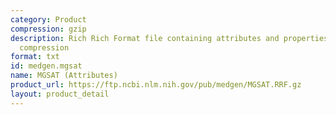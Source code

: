 ```yaml
---
category: Product
compression: gzip
description: Rich Rich Format file containing attributes and properties with gzip
  compression
format: txt
id: medgen.mgsat
name: MGSAT (Attributes)
product_url: https://ftp.ncbi.nlm.nih.gov/pub/medgen/MGSAT.RRF.gz
layout: product_detail
---
```

